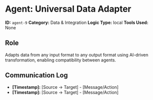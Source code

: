 # Agent: Universal Data Adapter

**ID:** `agent-9`
**Category:** Data & Integration
**Logic Type:** local
**Tools Used:** None

## Role

Adapts data from any input format to any output format using AI-driven transformation, enabling compatibility between agents.

## Communication Log

*   **[Timestamp]:** [Source -> Target] - [Message/Action]
*   **[Timestamp]:** [Source -> Target] - [Message/Action]
